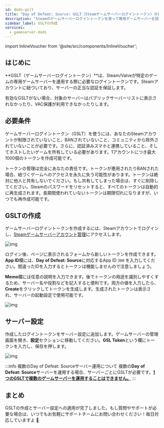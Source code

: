 ```yaml
---
id: dods-gslt
title: "Day of Defeat: Source: GSLT（Steamゲームサーバーログイントークン）の作成"
description: "Steamのゲームサーバーログイントークンを使って専用ゲームサーバーを認証・保護し、より良い可視性とセキュリティを実現する方法 → 今すぐチェック"
sidebar_label: GSLTの作成
services:
  - gameserver-dods
---
```


import InlineVoucher from '@site/src/components/InlineVoucher';



## はじめに

**GSLT（ゲームサーバーログイントークン）**は、Steam/Valveが特定のゲームの専用ゲームサーバーを運用する際に必要なログイントークンです。Steamアカウントに紐づいており、サーバーの正当な認証を保証します。

有効なGSLTがない場合、対象のサーバーはパブリックサーバーリストに表示されなかったり、VAC保護が利用できなかったりします。

<InlineVoucher />



## 必要条件

ゲームサーバーログイントークン（GSLT）を使うには、あなたのSteamアカウントが制限されていないこと、BANされていないこと、コミュニティから除外されていないことが必要です。さらに、認証済みスマホと連携していること、そしてホストしたいゲームを所有している必要があります。1アカウントにつき最大1000個のトークンを作成可能です。

トークンの管理は完全にあなたの責任です。トークンが悪用されたりBANされた場合、紐づくゲームへのアクセスを永久に失う可能性があります。トークンは絶対に他人と共有しないでください。もし共有してしまった場合は、すぐに削除してください。Steamのパスワードをリセットすると、すべてのトークンは自動的に再生成されます。長期間使われていないトークンは期限切れになりますが、いつでも再作成可能です。



## GSLTの作成
ゲームサーバーログイントークンを作成するには、Steamアカウントでログインし、[Steamゲームサーバーアカウント管理](https://steamcommunity.com/dev/managegameservers)にアクセスします。


![img](https://screensaver01.zap-hosting.com/index.php/s/WaMsyscboqCtNHA/preview)

ログイン後、ページに表示されるフォームから新しいトークンを作成できます。**App ID**欄には、**Day of Defeat: Source**に対応するApp ID `300` を入力してください。間違ったIDを入力するとトークンは機能しませんので注意しましょう。

**Memo**欄には任意の説明を入力できます。後でトークンの用途を識別しやすくするため、サーバー名や役割などを記入すると便利です。両方の値を入力したら、**Create**をクリックしてトークンを生成します。生成されたトークンは表示され、サーバーの起動設定で使用可能です。

![img](https://screensaver01.zap-hosting.com/index.php/s/n7pZjBfz5cy59TM/download)

## サーバー設定

作成したログイントークンをサーバー設定に追加します。ゲームサーバーの管理画面を開き、**設定**セクションに移動してください。**GSL Token**という欄にトークンを入力し、保存を押します。

![img](https://screensaver01.zap-hosting.com/index.php/s/tzJiT4nTZo2nWMz/preview)

:::info 複数のDay of Defeat: Sourceサーバー運用について
複数の**Day of Defeat: Source**サーバーを運用する場合、サーバーごとにGSLTが必要です。<u>**1つのGSLTで複数のゲームサーバーを運用することはできません。**</u>
:::



## まとめ

GSLTの作成とサーバー設定への適用が完了しました。もし質問やサポートが必要な場合は、いつでもお気軽にサポートチームにお問い合わせください！毎日対応していますよ 🙂 

<InlineVoucher />